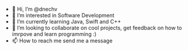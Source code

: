- 👋 Hi, I’m @dnechv
- 👀 I’m interested in Software Development
- 🌱 I’m currently learning Java, Swift and C++ 
- 💞️ I’m looking to collaborate on cool projects, get feedback on how to imrpove and learn programming :) 
- 📫 How to reach me send me a message 

<!---
dnechv/dnechv is a ✨ special ✨ repository because its `README.md` (this file) appears on your GitHub profile.
You can click the Preview link to take a look at your changes.
--->
